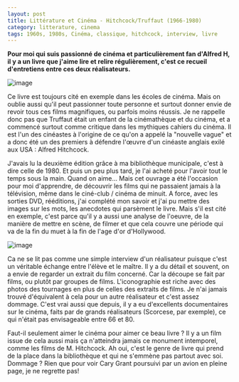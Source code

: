 ```yaml
---
layout: post
title: Littérature et Cinéma - Hitchcock/Truffaut (1966-1980)
category: litterature, cinema
tags: 1960s, 1980s, Cinéma, classique, hitchcock, interview, livre
---
```

**Pour moi qui suis passionné de cinéma et particulièrement fan d'Alfred H, il y a un livre que j'aime lire et relire régulièrement, c'est ce recueil d'entretiens entre ces deux réalisateurs.**

![image](https://cheziceman.files.wordpress.com/2019/04/hitch1.jpg)

Ce livre est toujours cité en exemple dans les écoles de cinéma. Mais on oublie aussi qu'il peut passionner toute personne et surtout donner envie de revoir tous ces films magnifiques, ou parfois moins réussis. Je ne rappelle donc pas que Truffaut était un enfant de la cinémathèque et du cinéma, et a commencé surtout comme critique dans les mythiques cahiers du cinéma. Il est l'un des cinéastes à l'origine de ce qu'on a appelé la "nouvelle vague" et a donc été un des premiers à défendre l'œuvre d'un cinéaste anglais exilé aux USA : Alfred Hitchcock. 

J'avais lu la deuxième édition grâce à ma bibliothèque municipale, c'est à dire celle de 1980. Et puis un peu plus tard, je l'ai acheté pour l'avoir tout le temps sous la main. Quand on aime... Mais cet ouvrage a été l'occasion pour moi d'apprendre, de découvrir les films qui ne passaient jamais à la télévision, même dans le ciné-club / cinéma de minuit. A force, avec les sorties DVD, rééditions, j'ai complété mon savoir et j'ai pu mettre des images sur les mots, les anecdotes qui parsèment le livre. Mais s'il est cité en exemple, c'est parce qu'il y a aussi une analyse de l'oeuvre, de la manière de mettre en scène, de filmer et que cela couvre une période qui va de la fin du muet à la fin de l'age d'or d'Hollywood. 

![image](https://cheziceman.files.wordpress.com/2019/04/hitch2.jpg)

Ca ne se lit pas comme une simple interview d'un réalisateur puisque c'est un véritable échange entre l'élève et le maître. Il y a du détail et souvent, on a envie de regarder un extrait du film concerné. Car la découpe se fait par films, ou plutôt par groupes de films. L'iconographie est riche avec des photos des tournages en plus de celles des extraits de films. Je n'ai jamais trouvé d'équivalent à cela pour un autre réalisateur et c'est assez dommage. C'est vrai aussi que depuis, il y a eu d'excellents documentaires sur le cinéma, faits par de grands réalisateurs (Scorcese, par exemple), ce qui n'était pas envisageable entre 66 et 80. 

Faut-il seulement aimer le cinéma pour aimer ce beau livre ? Il y a un film issue de cela aussi mais ça n'atteindra jamais ce monument intemporel, comme les films de M. Hitchcock. Ah oui, c'est le genre de livre qui prend de la place dans la bibliothèque et qui ne s'emmène pas partout avec soi. Dommage ? Rien que pour voir Cary Grant poursuivi par un avion en pleine page, je ne regrette pas!
